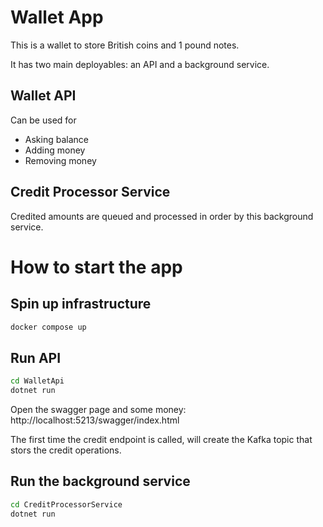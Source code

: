 
# Wallet App

This is a wallet to store British coins and 1 pound notes.

It has two main deployables: an API and a background service.

## Wallet API

Can be used for
- Asking balance
- Adding money
- Removing money

## Credit Processor Service

Credited amounts are queued and processed in order by this background service.

# How to start the app

## Spin up infrastructure

```bash
docker compose up
```

## Run API

```bash
cd WalletApi
dotnet run
```
Open the swagger page and some money: http://localhost:5213/swagger/index.html

The first time the credit endpoint is called, will create the Kafka topic that stors the credit operations.

## Run the background service

```bash
cd CreditProcessorService
dotnet run
```
